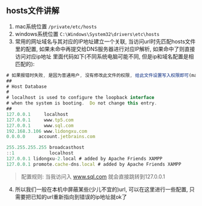 ## hosts文件讲解
1. mac系统位置 `/private/etc/hosts`
2. windows系统位置 `C:\Windows\System32\drivers\etc\hosts`
3. 常用的网址域名与其对应的IP地址建立一个关联, 当访问url时先匹配hosts文件里的配置, 如果未命中再提交给DNS服务器进行对应IP解析, 如果命中了则直接访问对应ip地址
里面代码如下(不同系统电脑可能不同, 但是ip和域名配置是相匹配的):
``` js
# 如果报错时失败, 是因为普通用户, 没有修改此文件的权限, 给此文件设置写入权限即可(mac/windows可查询如何更改文件权限)
##
# Host Database
#
# localhost is used to configure the loopback interface
# when the system is booting.  Do not change this entry.
##
127.0.0.1	  localhost
127.0.0.1	  www.tp5.com
127.0.0.1     www.sql.com
192.168.3.106 www.lidongxu.com
0.0.0.0     account.jetbrains.com

255.255.255.255	broadcasthost
::1             localhost 
127.0.0.1 lidongxu-2.local # added by Apache Friends XAMPP
127.0.0.1 promote.cache-dns.local # added by Apache Friends XAMPP
```
> 配置规则: 当我访问入 www.sql.com 就会直接跳转到127.0.0.1
4. 所以我们一般在本机中屏蔽某些(少儿不宜的)url, 可以在这里进行一些配置, 只需要把已知的url重新指向到错误的ip地址就ok了